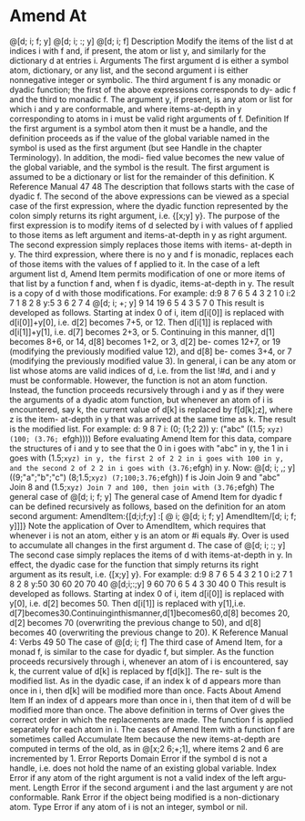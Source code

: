 # Amend At


   @[d; i; f; y]
   @[d; i; :; y]
   @[d; i; f]
Description
Modify the items of the list d at indices i with f and, if present, the atom or list y, and similarly for the dictionary d at entries i.
Arguments
The first argument d is either a symbol atom, dictionary, or any list, and the second argument i is either nonnegative integer or symbolic. The third argument f is any monadic or dyadic function; the first of the above expressions corresponds to dy- adic f and the third to monadic f. The argument y, if present, is any atom or list for which i and y are conformable, and where items-at-depth in y corresponding to atoms in i must be valid right arguments of f.
Definition
If the first argument is a symbol atom then it must be a handle, and the definition proceeds as if the value of the global variable named in the symbol is used as the first argument (but see Handle in the chapter Terminology). In addition, the modi- fied value becomes the new value of the global variable, and the symbol is the result. The first argument is assumed to be a dictionary or list for the remainder of this definition.
K Reference Manual 47
48
The description that follows starts with the case of dyadic f. The second of the above expressions can be viewed as a special case of the first expression, where the dyadic function represented by the colon simply returns its right argument, i.e. {[x;y] y}. The purpose of the first expression is to modify items of d selected by i with values of f applied to those items as left argument and items-at-depth in y as right argument. The second expression simply replaces those items with items- at-depth in y. The third expression, where there is no y and f is monadic, replaces each of those items with the values of f applied to it.
In the case of a left argument list d, Amend Item permits modification of one or more items of that list by a function f and, when f is dyadic, items-at-depth in y. The result is a copy of d with those modifications. For example:
  d:9 8 7 6 5 4 3 2 1 0
  i:2 7 1 8 2 8
  y:5 3 6 2 7 4
  @[d; i; +; y]
9 14 19 6 5 4 3 5 7 0
This result is developed as follows. Starting at index 0 of i, item d[i[0]] is replaced with d[i[0]]+y[0], i.e. d[2] becomes 7+5, or 12. Then d[i[1]] is replaced with d[i[1]]+y[1], i.e. d[7] becomes 2+3, or 5. Continuing in this manner, d[1] becomes 8+6, or 14, d[8] becomes 1+2, or 3, d[2] be- comes 12+7, or 19 (modifying the previously modified value 12), and d[8] be- comes 3+4, or 7 (modifying the previously modified value 3).
In general, i can be any atom or list whose atoms are valid indices of d, i.e. from the list !#d, and i and y must be conformable. However, the function is not an atom function. Instead, the function proceeds recursively through i and y as if they were the arguments of a dyadic atom function, but whenever an atom of i is encountered, say k, the current value of d[k] is replaced by f[d[k];z], where z is the item- at-depth in y that was arrived at the same time as k. The result is the modified list. For example:
  d: 9 8 7
  i: (0; (1;2 2))
  y: ("abc"
      ((1.5; `xyz)
       (100; (3.76; `efgh))))
Before evaluating Amend Item for this data, compare the structures of i and y to see that the 0 in i goes with "abc" in y, the 1 in i goes with (1.5;`xyz) in y, the first 2 of 2 2 in i goes with 100 in y, and the second 2 of 2 2 in i goes with (3.76;`efgh) in y. Now:
  @[d; i; ,; y]
((9;"a";"b";"c")
 (8;1.5;`xyz)
 (7;100;3.76;`efgh))
f is Join
Join 9 and "abc"
Join 8 and (1.5;`xyz)
Join 7 and 100, then join with (3.76;`efgh)
The general case of @[d; i; f; y]
The general case of Amend Item for dyadic f can be defined recursively as follows,
based on the definition for an atom second argument:
    AmendItem:{[d;i;f;y] :[ @ i; @[d; i; f; y]
                        AmendItem/[d; i; f; y]]]}
Note the application of Over to AmendItem, which requires that whenever i is not an atom, either y is an atom or #i equals #y. Over is used to accumulate all changes in the first argument d.
The case of @[d; i; :; y]
The second case simply replaces the items of d with items-at-depth in y. In effect, the dyadic case for the function that simply returns its right argument as its result, i.e. {[x;y] y}. For example:
    d:9 8 7 6 5 4 3 2 1 0
    i:2 7 1 8 2 8
    y:50 30 60 20 70 40
    @[d;i;:;y]
  9 60 70 6 5 4 3 30 40 0
This result is developed as follows. Starting at index 0 of i, item d[i[0]] is replaced with y[0], i.e. d[2] becomes 50. Then d[i[1]] is replaced with y[1],i.e. d[7]becomes30.Continuinginthismanner,d[1]becomes60,d[8] becomes 20, d[2] becomes 70 (overwriting the previous change to 50), and d[8] becomes 40 (overwriting the previous change to 20).
K Reference Manual 4: Verbs 49
50
The case of @[d; i; f]
The third case of Amend Item, for a monad f, is similar to the case for dyadic f, but simpler. As the function proceeds recursively through i, whenever an atom of i is encountered, say k, the current value of d[k] is replaced by f[d[k]]. The re- sult is the modified list. As in the dyadic case, if an index k of d appears more than once in i, then d[k] will be modified more than once.
Facts About Amend Item
If an index of d appears more than once in i, then that item of d will be modified more than once. The above definition in terms of Over gives the correct order in which the replacements are made.
The function f is applied separately for each atom in i.
The cases of Amend Item with a function f are sometimes called Accumulate Item because the new items-at-depth are computed in terms of the old, as in @[x;2 6;+;1], where items 2 and 6 are incremented by 1.
Error Reports
Domain Error if the symbol d is not a handle, i.e. does not hold the name of an existing global variable.
Index Error if any atom of the right argument is not a valid index of the left argu- ment.
Length Error if the second argument i and the last argument y are not conformable. Rank Error if the object being modified is a non-dictionary atom.
Type Error if any atom of i is not an integer, symbol or nil.
